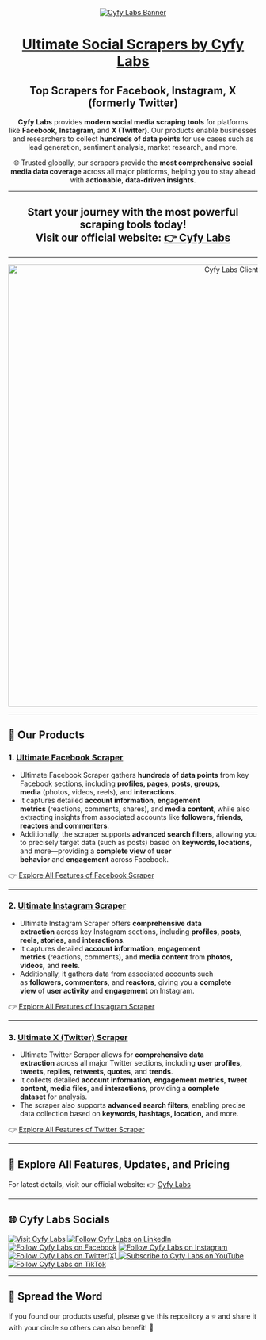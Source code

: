 <a href="https://www.cyfylabs.com" target="_blank">
  <div align="center">
    <img src="https://github.com/user-attachments/assets/af26e079-f7fe-4b2d-b403-cc477b7327fb" alt="Cyfy Labs Banner"/>
  </div>
</a>

<div align="center">
  <h1><a href="https://www.cyfylabs.com">Ultimate Social Scrapers by Cyfy Labs</a></h1>
    <h2>Top Scrapers for Facebook, Instagram, X (formerly Twitter)</h2>

  **Cyfy Labs** provides **modern social media scraping tools** for platforms like **Facebook**, **Instagram**, and **X (Twitter)**. Our products enable businesses and researchers to collect **hundreds of data points** for use cases such as lead generation, sentiment analysis, market research, and more. 

🌐 Trusted globally, our scrapers provide the **most comprehensive social media data coverage** across all major platforms, helping you to stay ahead with **actionable**, **data-driven insights**.
</div>

---

<div align="center">
  <h2>Start your journey with the most powerful scraping tools today!<br>Visit our official website: <a href="https://www.cyfylabs.com" target="_blank">👉 Cyfy Labs</a></h2>
</div>

---

<a href="https://www.cyfylabs.com" target="_blank">
  <div align="center">
    <img width="893" alt="Cyfy Labs Clients" src="https://github.com/user-attachments/assets/d3075c01-7b5f-4a6c-aeec-2a5f442cd395">
  </div>
</a>

---

## 🌟 Our Products 

### 1. <a href="https://www.cyfylabs.com/products/ultimate-facebook-scraper">**Ultimate Facebook Scraper**</a>

- Ultimate Facebook Scraper gathers **hundreds of data points** from key Facebook sections, including **profiles, pages, posts, groups, media** (photos, videos, reels), and **interactions**.
- It captures detailed **account information**, **engagement metrics** (reactions, comments, shares), and **media content**, while also extracting insights from associated accounts like **followers, friends, reactors and commenters**.
- Additionally, the scraper supports **advanced search filters**, allowing you to precisely target data (such as posts) based on **keywords, locations**, and more—providing a **complete view** of **user behavior** and **engagement** across Facebook.

👉 [Explore All Features of Facebook Scraper](https://www.cyfylabs.com/products/ultimate-facebook-scraper)

---

### 2. <a href="https://www.cyfylabs.com/products/ultimate-instagram-scraper">**Ultimate Instagram Scraper**</a>

- Ultimate Instagram Scraper offers **comprehensive data extraction** across key Instagram sections, including **profiles, posts, reels, stories,** and **interactions**.
- It captures detailed **account information**, **engagement metrics** (reactions, comments), and **media content** from **photos, videos,** and **reels**.
- Additionally, it gathers data from associated accounts such as **followers, commenters,** and **reactors**, giving you a **complete view** of **user activity** and **engagement** on Instagram.

👉 [Explore All Features of Instagram Scraper](https://www.cyfylabs.com/products/ultimate-instagram-scraper)

---

### 3. <a href="https://www.cyfylabs.com/products/ultimate-twitter-scraper">**Ultimate X (Twitter) Scraper**</a>

- Ultimate Twitter Scraper allows for **comprehensive data extraction** across all major Twitter sections, including **user profiles, tweets, replies, retweets, quotes,** and **trends**.
- It collects detailed **account information**, **engagement metrics**, **tweet content**, **media files**, and **interactions**, providing a **complete dataset** for analysis.
- The scraper also supports **advanced search filters**, enabling precise data collection based on **keywords, hashtags, location,** and more.

👉 [Explore All Features of Twitter Scraper](https://www.cyfylabs.com/products/ultimate-twitter-scraper)

---

## 📌 Explore All Features, Updates, and Pricing

For latest details, visit our official website: 👉 [Cyfy Labs](https://www.cyfylabs.com)

---

<h2 align="left">🌐 Cyfy Labs Socials</h2>
<p align="left">
  <a href="https://www.cyfylabs.com"><img title="Visit Cyfy Labs" src="https://img.shields.io/badge/Website-4285F4?style=for-the-badge&logo=google-chrome&logoColor=white"/></a>
  <a href="https://www.linkedin.com/company/cyfylabs"><img title="Follow Cyfy Labs on LinkedIn" src="https://img.shields.io/badge/LinkedIn-0077B5?style=for-the-badge&logo=linkedin&logoColor=white"/></a>
  <a href="https://www.facebook.com/cyfylabs"><img title="Follow Cyfy Labs on Facebook" src="https://img.shields.io/badge/Facebook-1877F2?style=for-the-badge&logo=facebook&logoColor=white"/></a>
  <a href="https://www.instagram.com/cyfy_labs"><img title="Follow Cyfy Labs on Instagram" src="https://img.shields.io/badge/Instagram-E4405F?style=for-the-badge&logo=instagram&logoColor=white"/></a>
  <a href="https://x.com/cyfylabs"><img title="Follow Cyfy Labs on Twitter(X)" src="https://img.shields.io/badge/X-000000?style=for-the-badge&logo=x&logoColor=white"/</a>
  <a href="https://www.youtube.com/@CyfyLabs?sub_confirmation=1"><img title="Subscribe to Cyfy Labs on YouTube" src="https://img.shields.io/badge/YouTube-FF0000?style=for-the-badge&logo=youtube&logoColor=white"/></a>
  <a href="https://www.tiktok.com/@cyfylabs"><img title="Follow Cyfy Labs on TikTok" src="https://img.shields.io/badge/TikTok-000000?style=for-the-badge&logo=tiktok&logoColor=white"/></a>  
</p>

---

## 🌟 **Spread the Word**  
If you found our products useful, please give this repository a ⭐️ and share it with your circle so others can also benefit! 🚀

<!-- PROFILE_INTRO_START -->
<!-- PROFILE_INTRO_END -->

